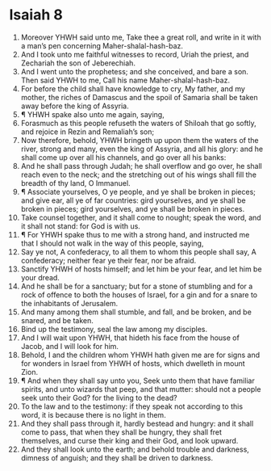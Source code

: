 ﻿# Isaiah 8
1. Moreover YHWH said unto me, Take thee a great roll, and write in it with a man’s pen concerning Maher-shalal-hash-baz. 
2. And I took unto me faithful witnesses to record, Uriah the priest, and Zechariah the son of Jeberechiah. 
3. And I went unto the prophetess; and she conceived, and bare a son. Then said YHWH to me, Call his name Maher-shalal-hash-baz. 
4. For before the child shall have knowledge to cry, My father, and my mother, the riches of Damascus and the spoil of Samaria shall be taken away before the king of Assyria. 
5. ¶ YHWH spake also unto me again, saying, 
6. Forasmuch as this people refuseth the waters of Shiloah that go softly, and rejoice in Rezin and Remaliah’s son; 
7. Now therefore, behold, YHWH bringeth up upon them the waters of the river, strong and many, even the king of Assyria, and all his glory: and he shall come up over all his channels, and go over all his banks: 
8. And he shall pass through Judah; he shall overflow and go over, he shall reach even to the neck; and the stretching out of his wings shall fill the breadth of thy land, O Immanuel. 
9. ¶ Associate yourselves, O ye people, and ye shall be broken in pieces; and give ear, all ye of far countries: gird yourselves, and ye shall be broken in pieces; gird yourselves, and ye shall be broken in pieces. 
10. Take counsel together, and it shall come to nought; speak the word, and it shall not stand: for God is with us. 
11. ¶ For YHWH spake thus to me with a strong hand, and instructed me that I should not walk in the way of this people, saying, 
12. Say ye not, A confederacy, to all them to whom this people shall say, A confederacy; neither fear ye their fear, nor be afraid. 
13. Sanctify YHWH of hosts himself; and let him be your fear, and let him be your dread. 
14. And he shall be for a sanctuary; but for a stone of stumbling and for a rock of offence to both the houses of Israel, for a gin and for a snare to the inhabitants of Jerusalem. 
15. And many among them shall stumble, and fall, and be broken, and be snared, and be taken. 
16. Bind up the testimony, seal the law among my disciples. 
17. And I will wait upon YHWH, that hideth his face from the house of Jacob, and I will look for him. 
18. Behold, I and the children whom YHWH hath given me are for signs and for wonders in Israel from YHWH of hosts, which dwelleth in mount Zion. 
19. ¶ And when they shall say unto you, Seek unto them that have familiar spirits, and unto wizards that peep, and that mutter: should not a people seek unto their God? for the living to the dead? 
20. To the law and to the testimony: if they speak not according to this word, it is because there is no light in them. 
21. And they shall pass through it, hardly bestead and hungry: and it shall come to pass, that when they shall be hungry, they shall fret themselves, and curse their king and their God, and look upward. 
22. And they shall look unto the earth; and behold trouble and darkness, dimness of anguish; and they shall be driven to darkness. 

